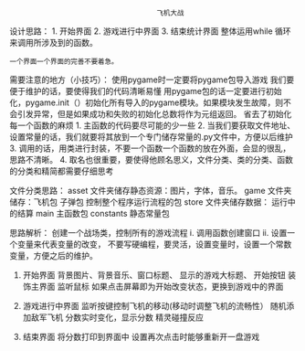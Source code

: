                                         飞机大战
设计思路：
    1. 开始界面
    2. 游戏进行中界面
    3. 结束统计界面
    整体运用while 循环来调用所涉及到的函数。

    一个界面一个界面的完善不要着急。


需要注意的地方（小技巧）：
        使用pygame时一定要将pygame包导入游戏
        我们要便于维护的话，要使得我们的代码清晰易懂
        用pygame包的话一定要进行初始化，pygame.init（）初始化所有导入的pygame模块。如果模块发生故障，则不会引发异常，但是如果成功和失败的初始化总数将作为元组返回。
        省去了初始化每一个函数的麻烦
        1. 主函数的代码要尽可能的少一些
        2. 当我们要获取文件地址、设置常量的话，我们就要将其放到一个专门储存常量的.py文件中，方便以后维护
        3. 调用的话，用类进行封装，不要一个函数一个函数的放在外面，会显的很乱，思路不清晰。
        4. 取名也很重要，要使得他顾名思义，文件分类、类的分类、函数的分类和精简都需要仔细思考


文件分类思路：
        asset 文件夹储存静态资源：图片，字体，音乐。
        game  文件夹储存：飞机包  子弹包  控制整个程序运行流程的包
        store 文件夹储存数据： 运行中的结算
        main 主函数包    constants 静态常量包


思路解析：
        创建一个战场类，控制所有的游戏流程
        i. 调用函数创建窗口
        ii. 设置一个变量来代表变量的改变， 不要写硬编程，要灵活，设置变量时，设置一个常数变量，方便之后的维护。

1. 开始界面
        背景图片、背景音乐、窗口标题、 显示的游戏大标题、 开始按钮 装饰主界面
        监听鼠标 如果点击屏幕即为开始改变状态，更换到游戏中的界面

2. 游戏进行中界面
        监听按键控制飞机的移动(移动时调整飞机的流畅性）
        随机添加敌军飞机
        分数实时变化，显示分数
        精灵碰撞反应


3. 结束界面
        将分数打印到界面中
        设置再次点击时能够重新开一盘游戏